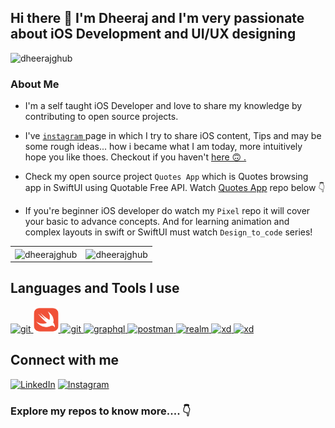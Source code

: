 ## Hi there 👋  I'm Dheeraj and I'm very passionate about iOS Development and UI/UX designing 

<p align="left"> <img src="https://komarev.com/ghpvc/?username=dheerajghub&label=Profile%20views&color=0e75b6&style=flat" alt="dheerajghub" /> </p>

### About Me 

- I'm a self taught iOS Developer and love to share my knowledge by contributing to open source projects.

- I've <a href="https://www.instagram.com/dheeraj.iosdev"> `` instagram `` </a> page in which I try to share iOS content, Tips and may be some rough ideas... how i became what I am today, more intuitively hope you like thoes. Checkout if you haven't <a href="https://www.instagram.com/dheeraj.iosdev"> here 🙃 .</a>

- Check my open source project `` Quotes App `` which is Quotes browsing app in SwiftUI using Quotable Free API. Watch <a href="https://github.com/dheerajghub/Quotes-App">Quotes App</a> repo below 👇

- If you're beginner iOS developer do watch my `Pixel` repo it will cover your basic to advance concepts. And for learning animation and complex layouts in swift or SwiftUI must watch `Design_to_code` series! 


<table cellspacing="0" cellpadding="0" style="border:none;">
  <tr>
    <td>
      <img align="center" src="https://github-readme-stats.vercel.app/api?username=dheerajghub&show_icons=true&locale=en" alt="dheerajghub" />
    </td>
    <td>
      <img align="center" src="https://github-readme-streak-stats.herokuapp.com/?user=dheerajghub&" alt="dheerajghub" />
    </td>
   </tr>
</table>

<!-- <p align="center">
  <img src="https://activity-graph.herokuapp.com/graph?username=dheerajghub&theme=react-dark&bg_color=003140&hide_border=true" width="100%"/>
  <img src="https://github-profile-trophy.vercel.app/?username=dheerajghub&theme=flat&column=7&margin-w=10" alt="logo" height="160" />
</p> -->

## Languages and Tools I use
<p align="left"> 
  <a href="" target="_blank"> <img src="https://www.vectorlogo.zone/logos/apple_xcode/apple_xcode-icon.svg" alt="git" width="40" height="40"/> </a> 
  <a href="https://developer.apple.com/swift/" target="_blank"> <img src="https://raw.githubusercontent.com/devicons/devicon/master/icons/swift/swift-original.svg" alt="swift" width="40" height="40"/> </a>
  <a href="https://git-scm.com/" target="_blank"> <img src="https://www.vectorlogo.zone/logos/git-scm/git-scm-icon.svg" alt="git" width="40" height="40"/> </a> 
  <a href="https://graphql.org" target="_blank"> <img src="https://www.vectorlogo.zone/logos/graphql/graphql-icon.svg" alt="graphql" width="40" height="40"/> </a> 
  <a href="https://postman.com" target="_blank"> <img src="https://www.vectorlogo.zone/logos/getpostman/getpostman-icon.svg" alt="postman" width="40" height="40"/> </a> 
  <a href="https://realm.io/" target="_blank"> <img src="https://raw.githubusercontent.com/bestofjs/bestofjs-webui/8665e8c267a0215f3159df28b33c365198101df5/public/logos/realm.svg" alt="realm" width="40" height="40"/> </a> 
  <a href="https://www.adobe.com/products/xd.html" target="_blank"> <img src="https://cdn.worldvectorlogo.com/logos/adobe-xd.svg" alt="xd" width="40" height="40"/> </a>
  <a href="https://www.atlassian.com/software/jira/" target="_blank"> <img src="https://www.vectorlogo.zone/logos/atlassian_jira/atlassian_jira-icon.svg" alt="xd" width="40" height="40"/> </a>
  
</p>
  
## Connect with me
[![LinkedIn](https://img.shields.io/badge/linkedin-%230077B5.svg?style=for-the-badge&logo=linkedin&logoColor=white)](https://linkedin.com/in/dheerajin) [![Instagram](https://img.shields.io/badge/Instagram-%23E4405F.svg?style=for-the-badge&logo=Instagram&logoColor=white)](https://instagram.com/dheeraj.iosdev) 

<!-- <p align="left">
<a href="https://linkedin.com/in/dheerajin" target="blank"><img align="center" src="https://raw.githubusercontent.com/rahuldkjain/github-profile-readme-generator/master/src/images/icons/Social/linked-in-alt.svg" alt="dheerajin" height="30" width="40" /></a>
<a href="https://instagram.com/dheeraj.iosdev" target="blank"><img align="center" src="https://raw.githubusercontent.com/rahuldkjain/github-profile-readme-generator/master/src/images/icons/Social/instagram.svg" alt="dheeraj.iosdev" height="30" width="40" /></a>
</p> -->

### Explore my repos to know more.... 👇
